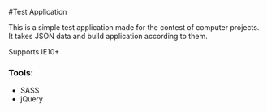 #Test Application

This is a simple test application made for the contest of computer projects.
It takes JSON data and build application according to them.

Supports IE10+

### Tools:

* SASS
* jQuery